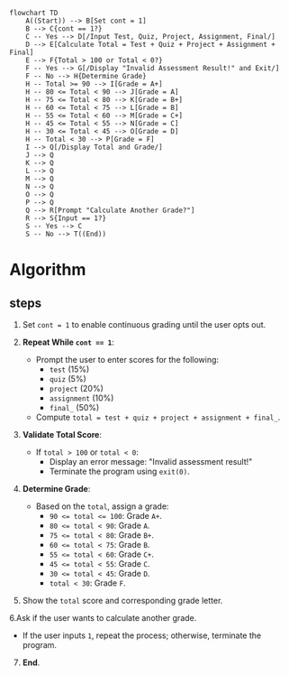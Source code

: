 ```mermaid
flowchart TD
    A((Start)) --> B[Set cont = 1]
    B --> C{cont == 1?}
    C -- Yes --> D[/Input Test, Quiz, Project, Assignment, Final/]
    D --> E[Calculate Total = Test + Quiz + Project + Assignment + Final]
    E --> F{Total > 100 or Total < 0?}
    F -- Yes --> G[/Display "Invalid Assessment Result!" and Exit/]
    F -- No --> H{Determine Grade}
    H -- Total >= 90 --> I[Grade = A+]
    H -- 80 <= Total < 90 --> J[Grade = A]
    H -- 75 <= Total < 80 --> K[Grade = B+]
    H -- 60 <= Total < 75 --> L[Grade = B]
    H -- 55 <= Total < 60 --> M[Grade = C+]
    H -- 45 <= Total < 55 --> N[Grade = C]
    H -- 30 <= Total < 45 --> O[Grade = D]
    H -- Total < 30 --> P[Grade = F]
    I --> Q[/Display Total and Grade/]
    J --> Q
    K --> Q
    L --> Q
    M --> Q
    N --> Q
    O --> Q
    P --> Q
    Q --> R[Prompt "Calculate Another Grade?"]
    R --> S{Input == 1?}
    S -- Yes --> C
    S -- No --> T((End))
```

# Algorithm 
## steps

1. Set `cont = 1` to enable continuous grading until the user opts out.

2. **Repeat While `cont == 1`**:
     - Prompt the user to enter scores for the following:
       - `test` (15%)
       - `quiz` (5%)
       - `project` (20%)
       - `assignment` (10%)
       - `final_` (50%)
     - Compute `total = test + quiz + project + assignment + final_`.

3. **Validate Total Score**:
   - If `total > 100` or `total < 0`:
     - Display an error message: "Invalid assessment result!"
     - Terminate the program using `exit(0)`.

4. **Determine Grade**:
   - Based on the `total`, assign a grade:
     - `90 <= total <= 100`: Grade `A+`.
     - `80 <= total < 90`: Grade `A`.
     - `75 <= total < 80`: Grade `B+`.
     - `60 <= total < 75`: Grade `B`.
     - `55 <= total < 60`: Grade `C+`.
     - `45 <= total < 55`: Grade `C`.
     - `30 <= total < 45`: Grade `D`.
     - `total < 30`: Grade `F`.

5. Show the `total` score and corresponding grade letter.

6.Ask if the user wants to calculate another grade.
   - If the user inputs `1`, repeat the process; otherwise, terminate the program.

7. **End**.
